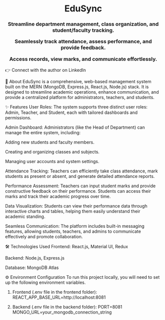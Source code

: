 <h1 align="center">
EduSync
</h1>

<h3 align="center">
Streamline department management, class organization, and student/faculty tracking.




Seamlessly track attendance, assess performance, and provide feedback. 




Access records, view marks, and communicate effortlessly.
</h3>




👉 Connect with the author on LinkedIn

📖 About
EduSync is a comprehensive, web-based management system built on the MERN (MongoDB, Express.js, React.js, Node.js) stack. It is designed to streamline academic operations, enhance communication, and provide a centralized platform for administrators, teachers, and students.

✨ Features
User Roles: The system supports three distinct user roles: Admin, Teacher, and Student, each with tailored dashboards and permissions.

Admin Dashboard: Administrators (like the Head of Department) can manage the entire system, including:

Adding new students and faculty members.

Creating and organizing classes and subjects.

Managing user accounts and system settings.

Attendance Tracking: Teachers can efficiently take class attendance, mark students as present or absent, and generate detailed attendance reports.

Performance Assessment: Teachers can input student marks and provide constructive feedback on their performance. Students can access their marks and track their academic progress over time.

Data Visualization: Students can view their performance data through interactive charts and tables, helping them easily understand their academic standing.

Seamless Communication: The platform includes built-in messaging features, allowing students, teachers, and admins to communicate effectively and promote collaboration.

🛠️ Technologies Used
Frontend: React.js, Material UI, Redux

Backend: Node.js, Express.js

Database: MongoDB Atlas

⚙️ Environment Configuration
To run this project locally, you will need to set up the following environment variables.

1. Frontend (.env file in the frontend folder):
REACT_APP_BASE_URL=http://localhost:8081

2. Backend (.env file in the backend folder):
PORT=8081
MONGO_URL=your_mongodb_connection_string
